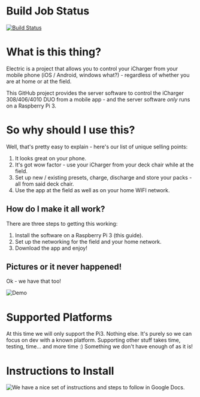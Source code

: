 # Build Job Status
[![Build Status](https://travis-ci.org/johncclayton/electric.svg?branch=master)](https://travis-ci.org/johncclayton/electric)

# What is this thing?
Electric is a project that allows you to control your iCharger from your mobile phone (iOS / Android, windows what?) - regardless of whether you are at home or at the field.

This GitHub project provides the server software to control the iCharger 308/406/4010 DUO from a mobile app - and the server software *only* runs on a Raspberry Pi 3.

# So why should I use this?
Well, that's pretty easy to explain - here's our list of unique selling points:
  1. It looks great on your phone.
  1. It's got wow factor - use your iCharger from your deck chair while at the field.
  1. Set up new / existing presets, charge, discharge and store your packs - all from said deck chair.
  1. Use the app at the field as well as on your home WIFI network.

## How do I make it all work?
There are three steps to getting this working: 
  1. Install the software on a Raspberry Pi 3 (this guide).
  1. Set up the networking for the field and your home network.
  1. Download the app and enjoy!

## Pictures or it never happened!
Ok - we have that too!

![Demo](/docs/images/teaser.gif "Charge Demo!")

# Supported Platforms
At this time we will only support the Pi3. Nothing else. It's purely so we can focus on dev with a known platform. Supporting other stuff takes time, testing, time... and more time :)  Something we don't have enough of as it is!

# Instructions to Install
![We have a nice set of instructions and steps to follow in Google Docs.](https://docs.google.com/document/d/12vy4kCue40k26qsqJIa6b5kwuOIhKOWrTJteruaGcJk/edit?usp=sharing)

